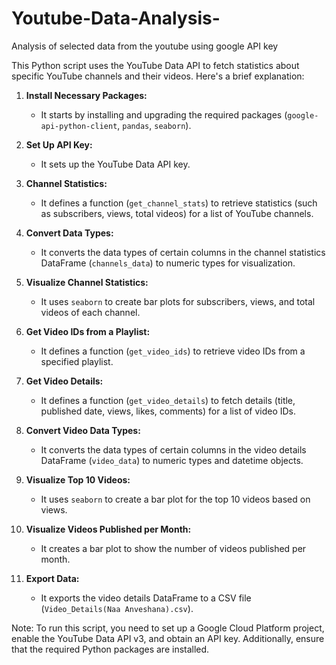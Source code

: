 # Youtube-Data-Analysis-
Analysis of selected data from the youtube using google API key

This Python script uses the YouTube Data API to fetch statistics about specific YouTube channels and their videos. Here's a brief explanation:

1. **Install Necessary Packages:**
   - It starts by installing and upgrading the required packages (`google-api-python-client`, `pandas`, `seaborn`).

2. **Set Up API Key:**
   - It sets up the YouTube Data API key.

3. **Channel Statistics:**
   - It defines a function (`get_channel_stats`) to retrieve statistics (such as subscribers, views, total videos) for a list of YouTube channels.

4. **Convert Data Types:**
   - It converts the data types of certain columns in the channel statistics DataFrame (`channels_data`) to numeric types for visualization.

5. **Visualize Channel Statistics:**
   - It uses `seaborn` to create bar plots for subscribers, views, and total videos of each channel.

6. **Get Video IDs from a Playlist:**
   - It defines a function (`get_video_ids`) to retrieve video IDs from a specified playlist.

7. **Get Video Details:**
   - It defines a function (`get_video_details`) to fetch details (title, published date, views, likes, comments) for a list of video IDs.

8. **Convert Video Data Types:**
   - It converts the data types of certain columns in the video details DataFrame (`video_data`) to numeric types and datetime objects.

9. **Visualize Top 10 Videos:**
   - It uses `seaborn` to create a bar plot for the top 10 videos based on views.

10. **Visualize Videos Published per Month:**
    - It creates a bar plot to show the number of videos published per month.

11. **Export Data:**
    - It exports the video details DataFrame to a CSV file (`Video_Details(Naa Anveshana).csv`).

Note: To run this script, you need to set up a Google Cloud Platform project, enable the YouTube Data API v3, and obtain an API key. Additionally, ensure that the required Python packages are installed.
